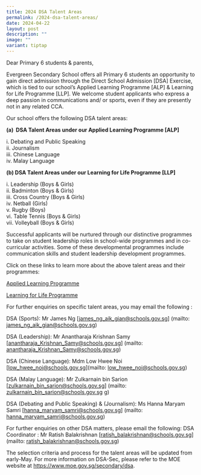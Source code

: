 ```yaml
---
title: 2024 DSA Talent Areas
permalink: /2024-dsa-talent-areas/
date: 2024-04-22
layout: post
description: ""
image: ""
variant: tiptap
---
```

<p>Dear Primary 6 students &amp; parents,</p>
<p>Evergreen Secondary School offers all Primary 6 students an opportunity
to gain direct admission through the Direct School Admission [DSA] Exercise,
which is tied to our school’s Applied Learning Programme [ALP] &amp; Learning
for Life Programme [LLP]. We welcome student applicants who express a deep
passion in communications and/ or sports, even if they are presently not
in any related CCA.</p>
<p>Our school offers the following DSA talent areas:</p>
<p><strong>(a)&nbsp; DSA Talent Areas under our Applied Learning Programme [ALP]</strong>
</p>
<p>i. Debating and Public Speaking
<br>ii. Journalism
<br>iii. Chinese Language
<br>iv. Malay Language</p>
<p><strong>(b) DSA Talent Areas under our Learning for Life Programme [LLP]</strong>
</p>
<p>i. Leadership (Boys &amp; Girls)
<br>ii. Badminton (Boys &amp; Girls)
<br>iii. Cross Country (Boys &amp; Girls)
<br>iv. Netball (Girls)
<br>v. Rugby (Boys)
<br>vi. Table Tennis (Boys &amp; Girls)
<br>vii. Volleyball (Boys &amp; Girls)</p>
<p>Successful applicants will be nurtured through our distinctive programmes
to take on student leadership roles in school-wide programmes and in co-curricular
activities. Some of these developmental programmes include communication
skills and student leadership development programmes.</p>
<p>Click on these links to learn more about the above talent areas and their
programmes:</p>
<p><a href="https://www.evergreensec.moe.edu.sg/curriculum/alp/" rel="noopener noreferrer nofollow" target="_blank">Applied Learning Programme</a>
</p>
<p><a href="https://www.evergreensec.moe.edu.sg/our-curriculum/Distinctive-School-Programmes/Learning-for-Life-Programme-LLP/" rel="noopener noreferrer nofollow" target="_blank">Learning for Life Programme</a>
</p>
<p>For further enquiries on specific talent areas, you may email the following
:</p>
<p>DSA (Sports): Mr James Ng [<a href="james_ng_aik_gian@schools.gov.sg" rel="noopener noreferrer nofollow" target="_blank">james_ng_aik_gian@schools.gov.sg</a>]
(mailto: <a href="james_ng_aik_gian@schools.gov.sg" rel="noopener noreferrer nofollow" target="_blank">james_ng_aik_gian@schools.gov.sg</a>)</p>
<p>DSA (Leadership): Mr Anantharaja Krishnan Samy [<a href="Anantharaja_Krishnan_Samy@schools.gov.sg" rel="noopener noreferrer nofollow" target="_blank">anantharaja_Krishnan_Samy@schools.gov.sg</a>]
(mailto: <a href="Anantharaja_Krishnan_Samy@schools.gov.sg" rel="noopener noreferrer nofollow" target="_blank">anantharaja_Krishnan_Samy@schools.gov.sg</a>)</p>
<p>DSA (Chinese Language): Mdm Low Hwee Noi [<a href="low_hwee_noi@schools.gov.sg" rel="noopener noreferrer nofollow" target="_blank">low_hwee_noi@schools.gov.sg</a>](mailto:
<a href="low_hwee_noi@schools.gov.sg" rel="noopener noreferrer nofollow" target="_blank">low_hwee_noi@schools.gov.sg</a>)</p>
<p>DSA (Malay Language): Mr Zulkarnain bin Sarion [<a href="zulkarnain_bin_sarion@schools.gov.sg" rel="noopener noreferrer nofollow" target="_blank">zulkarnain_bin_sarion@schools.gov.sg</a>]
(mailto: <a href="zulkarnain_bin_sarion@schools.gov.sg" rel="noopener noreferrer nofollow" target="_blank">zulkarnain_bin_sarion@schools.gov.sg</a>
<a href="hanna_maryam_samri@schools.gov.sg" rel="noopener noreferrer nofollow" target="_blank">g</a>)</p>
<p>DSA (Debating and Public Speaking) &amp; (Journalism): Ms Hanna Maryam
Samri [<a href="hanna_maryam_samri@schools.gov.sg" rel="noopener noreferrer nofollow" target="_blank">hanna_maryam_samri@schools.gov.sg</a>]
(mailto: <a href="hanna_maryam_samri@schools.gov.sg" rel="noopener noreferrer nofollow" target="_blank">hanna_maryam_samri@schools.gov.sg</a>)</p>
<p></p>
<p>For further enquiries on other DSA matters, please email the following:
DSA Coordinator : Mr Ratish Balakrishnan [<a href="ratish_balakrishnan@schools.gov.sg" rel="noopener noreferrer nofollow" target="_blank">ratish_balakrishnan@schools.gov.sg</a>]
(mailto: <a href="ratish_balakrishnan@schools.gov.sg" rel="noopener noreferrer nofollow" target="_blank">ratish_balakrishnan@schools.gov.sg</a>)</p>
<p></p>
<p>The selection criteria and process for the talent areas will be updated
from early-May. For more information on DSA-Sec, please refer to the MOE
website at <a href="https://www.moe.gov.sg/secondary/dsa" rel="noopener noreferrer nofollow" target="_blank">https://www.moe.gov.sg/secondary/dsa</a>.</p>